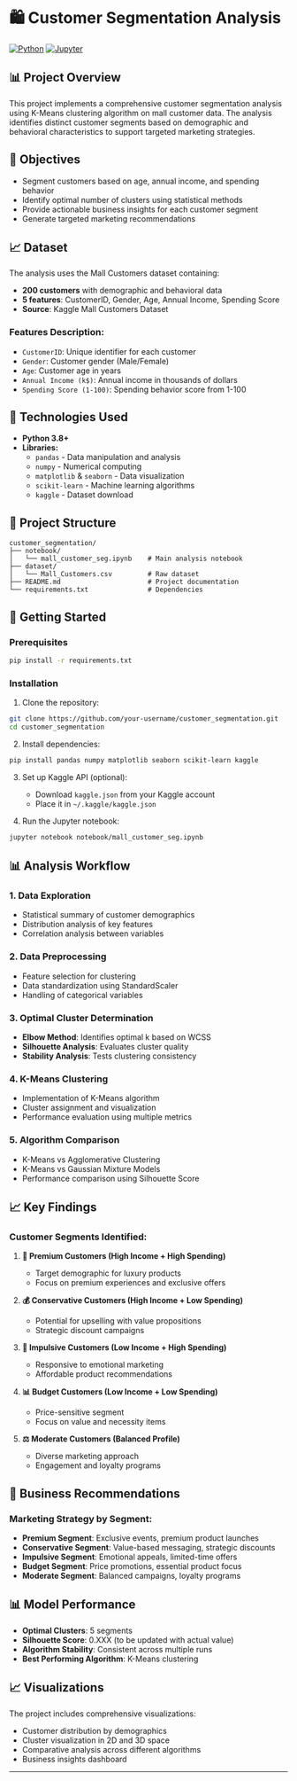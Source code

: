 # 🛍️ Customer Segmentation Analysis

[![Python](https://img.shields.io/badge/python-3.8%2B-blue.svg)](https://www.python.org/downloads/)
[![Jupyter](https://img.shields.io/badge/jupyter-notebook-orange.svg)](https://jupyter.org/)

## 📊 Project Overview

This project implements a comprehensive customer segmentation analysis using K-Means clustering algorithm on mall customer data. The analysis identifies distinct customer segments based on demographic and behavioral characteristics to support targeted marketing strategies.

## 🎯 Objectives

- Segment customers based on age, annual income, and spending behavior
- Identify optimal number of clusters using statistical methods
- Provide actionable business insights for each customer segment
- Generate targeted marketing recommendations

## 📈 Dataset

The analysis uses the Mall Customers dataset containing:
- **200 customers** with demographic and behavioral data
- **5 features**: CustomerID, Gender, Age, Annual Income, Spending Score
- **Source**: Kaggle Mall Customers Dataset

### Features Description:
- `CustomerID`: Unique identifier for each customer
- `Gender`: Customer gender (Male/Female)
- `Age`: Customer age in years
- `Annual Income (k$)`: Annual income in thousands of dollars
- `Spending Score (1-100)`: Spending behavior score from 1-100

## 🔧 Technologies Used

- **Python 3.8+**
- **Libraries:**
  - `pandas` - Data manipulation and analysis
  - `numpy` - Numerical computing
  - `matplotlib` & `seaborn` - Data visualization
  - `scikit-learn` - Machine learning algorithms
  - `kaggle` - Dataset download

## 📁 Project Structure

```
customer_segmentation/
├── notebook/
│   └── mall_customer_seg.ipynb    # Main analysis notebook
├── dataset/
│   └── Mall_Customers.csv         # Raw dataset
├── README.md                      # Project documentation
└── requirements.txt               # Dependencies
```

## 🚀 Getting Started

### Prerequisites

```bash
pip install -r requirements.txt
```

### Installation

1. Clone the repository:
```bash
git clone https://github.com/your-username/customer_segmentation.git
cd customer_segmentation
```

2. Install dependencies:
```bash
pip install pandas numpy matplotlib seaborn scikit-learn kaggle
```

3. Set up Kaggle API (optional):
   - Download `kaggle.json` from your Kaggle account
   - Place it in `~/.kaggle/kaggle.json`

4. Run the Jupyter notebook:
```bash
jupyter notebook notebook/mall_customer_seg.ipynb
```

## 📊 Analysis Workflow

### 1. Data Exploration
- Statistical summary of customer demographics
- Distribution analysis of key features
- Correlation analysis between variables

### 2. Data Preprocessing
- Feature selection for clustering
- Data standardization using StandardScaler
- Handling of categorical variables

### 3. Optimal Cluster Determination
- **Elbow Method**: Identifies optimal k based on WCSS
- **Silhouette Analysis**: Evaluates cluster quality
- **Stability Analysis**: Tests clustering consistency

### 4. K-Means Clustering
- Implementation of K-Means algorithm
- Cluster assignment and visualization
- Performance evaluation using multiple metrics

### 5. Algorithm Comparison
- K-Means vs Agglomerative Clustering
- K-Means vs Gaussian Mixture Models
- Performance comparison using Silhouette Score

## 📈 Key Findings

### Customer Segments Identified:

1. **💎 Premium Customers (High Income + High Spending)**
   - Target demographic for luxury products
   - Focus on premium experiences and exclusive offers

2. **💰 Conservative Customers (High Income + Low Spending)**
   - Potential for upselling with value propositions
   - Strategic discount campaigns

3. **🎯 Impulsive Customers (Low Income + High Spending)**
   - Responsive to emotional marketing
   - Affordable product recommendations

4. **📊 Budget Customers (Low Income + Low Spending)**
   - Price-sensitive segment
   - Focus on value and necessity items

5. **⚖️ Moderate Customers (Balanced Profile)**
   - Diverse marketing approach
   - Engagement and loyalty programs

## 🎯 Business Recommendations

### Marketing Strategy by Segment:

- **Premium Segment**: Exclusive events, premium product launches
- **Conservative Segment**: Value-based messaging, strategic discounts
- **Impulsive Segment**: Emotional appeals, limited-time offers
- **Budget Segment**: Price promotions, essential product focus
- **Moderate Segment**: Balanced campaigns, loyalty programs

## 📊 Model Performance

- **Optimal Clusters**: 5 segments
- **Silhouette Score**: 0.XXX (to be updated with actual value)
- **Algorithm Stability**: Consistent across multiple runs
- **Best Performing Algorithm**: K-Means clustering

## 📈 Visualizations

The project includes comprehensive visualizations:
- Customer distribution by demographics
- Cluster visualization in 2D and 3D space
- Comparative analysis across different algorithms
- Business insights dashboard
---

